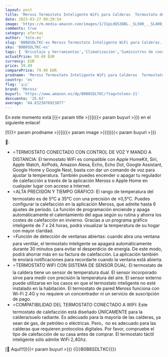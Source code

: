 ```yaml
---
layout: post
title: 'Meross Termostato Inteligente WiFi para Calderas  Termostato de Calefacción de Pared para Calderas de Gas/Agua  Compatible con Apple HomeKit  Alexa  Google Assistant  Pantalla Digital Táctil LED'
date: 2023-03-27 09:29:54
image: 'https://m.media-amazon.com/images/I/31pLdQS38BL._SL500_._SL400_.jpg'
comments: true
category: ofertas
author: 'tole.es'
slug: 'B0B8SDLTKC-es Meross Termostato Inteligente WiFi para Calderas...'
sku: 'B0B8SDLTKC-es'
tags: [ 'Bricolaje y herramientas','Climatización','Suministros de construcción','Termostatos','Termostatos programables domésticos','Termostatos y accesorios','apple','meross','🇪🇸', ]
actualPrice: 59.49 EUR
currency: EUR
price: 59.49
comparePrice: 79.99 EUR
prodname: 'Meross Termostato Inteligente WiFi para Calderas  Termostato de Calefacción de Pared para Calderas de Gas/Agua  Compatible con Apple HomeKit  Alexa  Google Assistant  Pantalla Digital Táctil LED'
country: 'es'
flag: '🇪🇸'
brand: 'Meross'
buyurl: 'https://www.amazon.es/dp/B0B8SDLTKC/?tag=tolees-21'
descuento: '25.63'
average: '64.8323076923077'
---
```


En este momento está [{{< param title >}}]({{< param buyurl >}}) en el siguiente enlace!

[![{{< param prodname >}}]({{< param image >}})]({{< param buyurl >}})

🔎:

- ⭐TERMOSTATO CONECTADO CON CONTROL DE VOZ Y MANDO A DISTANCIA: El termostato WiFi es compatible con Apple HomeKit, Siri, Apple Watch, AirPods, Amazon Alexa, Echo, Echo Dot, Google Assistant, Google Home y Google Nest, basta con dar un comando de voz para ajustar la temperatura. También puedes encender o apagar tu regulador de calefacción a través de la aplicación Meross o Apple Home en cualquier lugar con acceso a Internet.
- ⭐ALTA PRECISIÓN Y TIEMPO GRÁFICO: El rango de temperatura del termostato es de 5°C a 35°C con una precisión de ±0,5°C. Puedes configurar la calefacción en la aplicación Meross, que admite hasta 6 ajustes de periodo. La función de programación enciende y apaga automáticamente el calentamiento del agua según su rutina y ahorra los costes de calefacción en invierno. Gracias a un programa gráfico inteligente de 7 x 24 horas, podrá visualizar la temperatura de su hogar con mayor claridad.
- ⭐Función de detección de ventanas abiertas: cuando abra una ventana para ventilar, el termostato inteligente se apagará automáticamente durante 30 minutos para evitar el desperdicio de energía. De este modo, podrá ahorrar más en su factura de calefacción. La aplicación también te enviará notificaciones para recordarte cuando la ventana está abierta.
- ⭐TERMOSTATO WIFI CON SISTEMA DE SENSOR DUAL: El termostato de la caldera tiene un sensor de temperatura dual. El sensor incorporado sirve para medir con precisión la temperatura del aire. El sensor externo puede utilizarse en los casos en que el termostato inteligente no esté instalado en la habitación. El termostato de pared Meross funciona con Wi-Fi 2.4G y no requiere un concentrador ni un servicio de suscripción de pago.
- ⭐COMPATIBILIDAD DEL TERMOSTATO CONECTADO A WIFI: Este termostato de calefacción está diseñado ÚNICAMENTE para la caldera/suelo radiante. Es adecuado para la mayoría de las calderas, ya sean de gas, de petróleo o eléctricas. Pero，no es adecuado para las calderas que requieren protocolos digitales. Por favor, compruebe el tipo de calefacción de su casa antes de comprar. El termostato táctil inteligente sólo admite WiFi 2,4Ghz.

[🛒 Aquí!!!]({{< param buyurl >}})
{{<world>}}B0B8SDLTKC{{</world>}}
